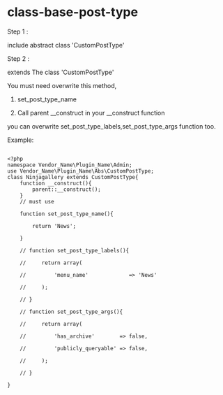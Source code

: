 # class-base-post-type

Step 1 :

include abstract class 'CustomPostType'

Step 2 :

extends The class 'CustomPostType'

You must need overwrite this method,

1. set_post_type_name

2. Call parent __construct in your __construct function

you can overwrite  set_post_type_labels,set_post_type_args function too.

Example:

```

<?php
namespace Vendor_Name\Plugin_Name\Admin;
use Vendor_Name\Plugin_Name\Abs\CustomPostType;
class Ninjagallery extends CustomPostType{ 
    function __construct(){
        parent::__construct(); 
    }
    // must use 
    
    function set_post_type_name(){
    
        return 'News';
        
    }
    
    // function set_post_type_labels(){
    
    //     return array(
    
    //         'menu_name'             => 'News'
    
    //     );
    
    // }
    
    // function set_post_type_args(){
    
    //     return array(
    
    //         'has_archive'        => false,
    
    //         'publicly_queryable' => false,
    
    //     );
    
    // }
    
}
```
